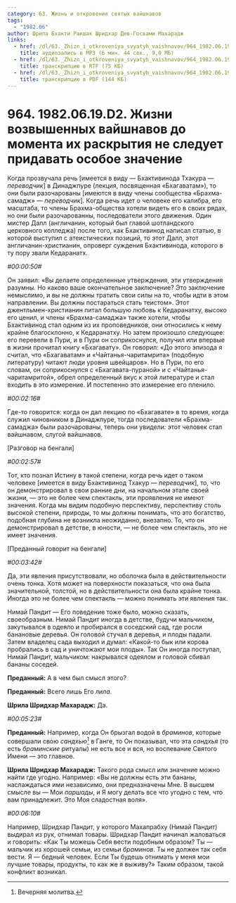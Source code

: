 ```yaml
---
category: 63. Жизнь и откровения святых вайшнавов
tags:
  - "1982.06"
author: Шрила Бхакти Ракшак Шридхар Дев-Госвами Махарадж
links:
  - href: /dl/63._Zhizn_i_otkroveniya_svyatyh_vaishnavov/964_1982.06.19.D2_SridharMj_Zhizni_vozvyshennyh_vajshnavov_do_momenta_ih_raskrytija_ne_sleduet_pridavat_osoboe_znachenie.mp3
    title: аудиозапись в MP3 (6 мин. 44 сек., 9,0 МБ)
  - href: /dl/63._Zhizn_i_otkroveniya_svyatyh_vaishnavov/964_1982.06.19.D2_SridharMj_Zhizni_vozvyshennyh_vajshnavov_do_momenta_ih_raskrytija_ne_sleduet_pridavat_osoboe_znachenie.rtf
    title: транскрипцию в RTF (75 КБ)
  - href: /dl/63._Zhizn_i_otkroveniya_svyatyh_vaishnavov/964_1982.06.19.D2_SridharMj_Zhizni_vozvyshennyh_vajshnavov_do_momenta_ih_raskrytija_ne_sleduet_pridavat_osoboe_znachenie.pdf
    title: транскрипцию в PDF (144 КБ)
---
```


# 964. 1982.06.19.D2. Жизни возвышенных вайшнавов до момента их раскрытия не следует придавать особое значение

Когда прозвучала речь [имеется в виду — Бхактивинода Тхакура — *переводчик*] в Динаджпуре (лекция, посвященная «Бхагаватам»), то они были разочарованы [имеются в виду члены сообщества «Брахма-самадж» — *переводчик*]. Когда речь идет о человеке его калибра, его масштаба, то члены Брахма-общества хотели видеть его в своих рядах, но они были разочарованны, последователи этого движения. Один мистер Далл (англичанин, который был главой шотландского церковного колледжа) после того, как Бхактивинод написал статью, в которой выступил с атеистических позиций, то этот Далл, этот англичанин-христианин, опроверг суждения Бхактивинода, которого в ту пору звали Кедаранатх.

*#00:00:50#*

Он заявил: «Вы делаете определенные утверждения, эти утверждения разумны. Но каково ваше окончательное заключение? Это заключение немыслимо, и вы не должны тратить свои силы на то, чтобы идти в этом направлении. Вы должны постараться стать теистом». Этот джентльмен-христианин питал большую любовь к Кедаранатху, высоко его ценил, и члены «Брахма-самаджа» также хотели, чтобы Бхактивинод стал одним из их проповедников, они относились к нему крайне благосклонно, к Кедаранатху. Но затем произошло следующее: его перевели в Пури, и в Пури он соприкоснулся, получил или впервые в жизни прочитал книгу «Бхагавату». Он говорил: «До этого эпизода я считал, что «Бхагаватам» и «Чайтанья-чаритамрита» (подобную литературу) читают люди уровня швейцаров». Но в Пури, по его словам, он соприкоснулся с «Бхагавата-пураной» и с «Чайтанья-чаритамритой», обрел определенный вкус к этой литературе и стал входить в это измерение. И постепенно это измерение его пленило.

*#00:02:16#*

Где-то говорится: когда он дал лекцию по «Бхагавате» в то время, когда служил чиновником в Динаджпуре, тогда последователи «Брахма-самаджа» были разочарованы, теперь они увидели: этот человек стал вайшнавом, слугой вайшнавов.

[Разговор на бенгали]

*#00:02:57#*

Тот, кто познал Истину в такой степени, когда речь идет о таком человеке [имеется в виду Бхактивинод Тхакур — *переводчик*], то, что он демонстрировал в свои ранние дни, на начальном этапе своей жизни, — это не более чем спектакль, эти проявления не имеют значения. Когда мы видим подобную перспективу, перспективу столь высокой степени, природы, то мы должны понимать, что это богатство, подобная глубина не возникла неожиданно, внезапно. То, что он демонстрировал в детстве, в юности, — не более чем спектакль, это не имеет значения.

[Преданный говорит на бенгали]

*#00:03:42#*

Да, эти явления присутствовали, но оболочка была в действительности очень тонка. Хотя может на поверхности показаться, что она была значительной, толстой, но в действительности она была крайне тонка. Иногда это не более чем спектакль — можно понимать эти явления так.

Нимай Пандит — Его поведение тоже было, можно сказать, своеобразным. Нимай Пандит иногда в детстве, будучи мальчиком, закутывался в одеяло и пробирался в соседский сад, где росли банановые деревья. Он головой стучал в деревья, и плоды падали. Затем владелец сада выходил и думал: «Какой-то бык или корова пробрались в сад и уничтожают мои плоды». Так Он иногда поступал, Нимай Пандит, мальчиком: накрывался одеялом и головой сбивал бананы соседей.

**Преданный:** А в чем был смысл этого?

**Преданный:** Всего лишь Его *лила*.

**Шрила Шридхар Махарадж:** Да.

*#00:05:23#*

**Преданный:** Например, когда Он брызгал водой в *браминов*, которые совершали свою *сандхью*[^_ftn1] в Ганге, то Он показывал, что эта *сандхья* (то есть *браминские* ритуалы) не есть все и вся, но воспевание Святого Имени — это главное.

**Шрила Шридхар Махарадж:** Такого рода смысл или значение можно найти где угодно. Например: «Вы не должны есть эти бананы, наслаждаться ими независимо, они предназначены Мне. В высшем смысле вы — Мои *паршады*, и Я могу делать все что угодно с тем, что вам принадлежит. Это Моя сладостная воля».

*#00:06:10#*

Например, Шридхар Пандит, у которого Махапрабху (Нимай Пандит) выдирал из рук, отнимал товары. Шридхар Пандит начинал жаловаться и говорить: «Как Ты можешь Себя вести подобным образом? Ты — мальчик из хорошей семьи, из семьи *браминов*. Ты не должен так себя вести. Я — бедный человек. Если Ты будешь отнимать у меня мои лучшие товары, продукты, то как же я выживу?» Таким образом, такой конфликт возникал.



[^_ftn1]: Вечерняя молитва.

